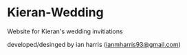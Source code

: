 # Kieran-Wedding
Website for Kieran's wedding invitiations

developed/desinged by ian harris (ianmharris93@gmail.com)
